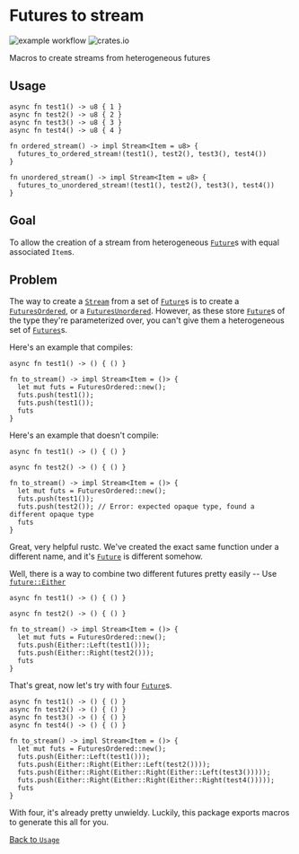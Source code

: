 # Futures to stream

![example workflow](https://github.com/414owen/futures-to-stream/actions/workflows/ci.yml/badge.svg)
![crates.io](https://img.shields.io/crates/v/futures-to-stream.svg)

Macros to create streams from heterogeneous futures

## Usage

```
async fn test1() -> u8 { 1 }
async fn test2() -> u8 { 2 }
async fn test3() -> u8 { 3 }
async fn test4() -> u8 { 4 }

fn ordered_stream() -> impl Stream<Item = u8> {
  futures_to_ordered_stream!(test1(), test2(), test3(), test4())
}

fn unordered_stream() -> impl Stream<Item = u8> {
  futures_to_unordered_stream!(test1(), test2(), test3(), test4())
}
```

## Goal

To allow the creation of a stream from heterogeneous
[`Future`](https://docs.rs/futures/0.3.21/futures/future/trait.Future.html)s with equal
associated `Item`s.

## Problem

The way to create a
[`Stream`](https://docs.rs/futures/0.3.21/futures/stream/trait.Stream.html)
from a set of [`Future`](https://docs.rs/futures/0.3.21/futures/future/trait.Future.html)s is to create a
[`FuturesOrdered`](https://docs.rs/futures/0.3.21/futures/stream/struct.FuturesOrdered.html), or a
[`FuturesUnordered`](https://docs.rs/futures/0.3.21/futures/stream/struct.FuturesUnordered.html).
However, as these store [`Future`](https://docs.rs/futures/0.3.21/futures/future/trait.Future.html)s of
the type they're parameterized over, you can't give them a heterogeneous set of [`Futures`](https://docs.rs/futures/0.3.21/futures/future/trait.Future.html)s.

Here's an example that compiles:

```
async fn test1() -> () { () }

fn to_stream() -> impl Stream<Item = ()> {
  let mut futs = FuturesOrdered::new();
  futs.push(test1());
  futs.push(test1());
  futs
}
```

Here's an example that doesn't compile:

```
async fn test1() -> () { () }

async fn test2() -> () { () }

fn to_stream() -> impl Stream<Item = ()> {
  let mut futs = FuturesOrdered::new();
  futs.push(test1());
  futs.push(test2()); // Error: expected opaque type, found a different opaque type
  futs
}
```

Great, very helpful rustc. We've created the exact same function under a different name,
and it's [`Future`](https://docs.rs/futures/0.3.21/futures/future/trait.Future.html)
is different somehow.

Well, there is a way to combine two different futures pretty easily -- Use
[`future::Either`](https://docs.rs/futures/0.3.21/futures/future/enum.Either.html)

```
async fn test1() -> () { () }

async fn test2() -> () { () }

fn to_stream() -> impl Stream<Item = ()> {
  let mut futs = FuturesOrdered::new();
  futs.push(Either::Left(test1()));
  futs.push(Either::Right(test2()));
  futs
}
```

That's great, now let's try with four [`Future`](https://docs.rs/futures/0.3.21/futures/future/trait.Future.html)s.

```
async fn test1() -> () { () }
async fn test2() -> () { () }
async fn test3() -> () { () }
async fn test4() -> () { () }

fn to_stream() -> impl Stream<Item = ()> {
  let mut futs = FuturesOrdered::new();
  futs.push(Either::Left(test1()));
  futs.push(Either::Right(Either::Left(test2())));
  futs.push(Either::Right(Either::Right(Either::Left(test3()))));
  futs.push(Either::Right(Either::Right(Either::Right(test4()))));
  futs
}
```

With four, it's already pretty unwieldy. Luckily, this package exports macros to
generate this all for you.

[Back to `Usage`](#Usage)
